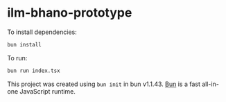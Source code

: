# ilm-bhano-prototype

To install dependencies:

```bash
bun install
```

To run:

```bash
bun run index.tsx
```

This project was created using `bun init` in bun v1.1.43. [Bun](https://bun.sh) is a fast all-in-one JavaScript runtime.
